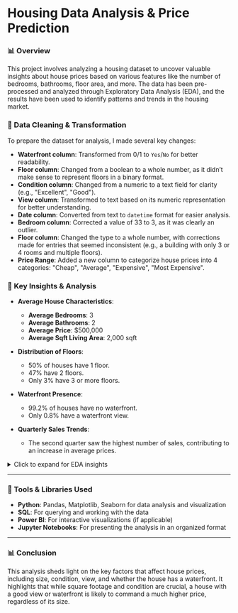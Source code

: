 # Housing Data Analysis & Price Prediction

### 📊 Overview

This project involves analyzing a housing dataset to uncover valuable insights about house prices based on various features like the number of bedrooms, bathrooms, floor area, and more. The data has been pre-processed and analyzed through Exploratory Data Analysis (EDA), and the results have been used to identify patterns and trends in the housing market.

### 🔧 Data Cleaning & Transformation

To prepare the dataset for analysis, I made several key changes:
- **Waterfront column**: Transformed from 0/1 to `Yes`/`No` for better readability.
- **Floor column**: Changed from a boolean to a whole number, as it didn’t make sense to represent floors in a binary format.
- **Condition column**: Changed from a numeric to a text field for clarity (e.g., "Excellent", "Good").
- **View column**: Transformed to text based on its numeric representation for better understanding.
- **Date column**: Converted from text to `datetime` format for easier analysis.
- **Bedroom column**: Corrected a value of 33 to 3, as it was clearly an outlier.
- **Floor column**: Changed the type to a whole number, with corrections made for entries that seemed inconsistent (e.g., a building with only 3 or 4 rooms and multiple floors).
- **Price Range**: Added a new column to categorize house prices into 4 categories: "Cheap", "Average", "Expensive", "Most Expensive".





### 🏡 Key Insights & Analysis 

- **Average House Characteristics**:
  - **Average Bedrooms**: 3
  - **Average Bathrooms**: 2
  - **Average Price**: $500,000
  - **Average Sqft Living Area**: 2,000 sqft

- **Distribution of Floors**:
  - 50% of houses have 1 floor.
  - 47% have 2 floors.
  - Only 3% have 3 or more floors.

- **Waterfront Presence**:
  - 99.2% of houses have no waterfront.
  - Only 0.8% have a waterfront view.

- **Quarterly Sales Trends**:
  - The second quarter saw the highest number of sales, contributing to an increase in average prices.

<details>
<summary>Click to expand for EDA insights</summary>


<div style="display: flex; justify-content:">
    <img src="images/Screenshot-2024-11-21-190315.png" alt="The average price of view" width="750"/>
    <img src="images/Screenshot-2024-11-21-190334.png" alt="Another visualization" width="750"/>
</div>

<div style="display: flex; justify-content:">
    <img src="images/Screenshot-2024-11-21-190135.png" alt="The average price of view" width="750"/>
    <img src="images/Screenshot-2024-11-21-190207.png" alt="Another visualization" width="750"/>
</div>


#### Price Range Breakdown:

- **Most Expensive Houses**:   
  - **Average Price**: $3.2 million
  - **Waterfront**: 32 houses with an average price of $3.4 million
  - **Average Sqft Living**: 5,520 sqft
  - **Floor Distribution**: 80% with 2 floors, 18% with 1 floor, 2% with 3 floors

- **Expensive Houses**:
  - **Average Price**: $1.4 million
  - **Waterfront**: 72 houses with an average price of $1.67 million
  - **Average Sqft Living**: 3,500 sqft
  - **Floor Distribution**: 62% with 2 floors, 27% with 1 floor, 9% with 3 floors

- **Average Houses**:
  - **Average Price**: $553k
  - **Waterfront**: 56 houses with an average price of $667k
  - **Average Sqft Living**: 2,100 sqft
  - **Floor Distribution**: 46% with 2 floors, 51% with 1 floor, 2% with 3 floors

- **Cheap Houses**:
  - **Average Price**: $240k
  - **Waterfront**: 2 houses with an average price of $670k
  - **Average Sqft Living**: 1,400 sqft
  - **Floor Distribution**: 26% with 2 floors, 72% with 1 floor, 0.6% with 3 floors


### 🏠 More In-Depth Observations

- **Impact of Condition & Square Footage**:
  - Houses with higher grades and larger square footage tend to be more expensive. Larger homes, especially those over 7,000 sqft, can exceed $3 million in price.
  - The cheapest houses tend to have lower square footage and no views, with 97% having no view.

- **Effect of Views on Price**:
  - Houses with **excellent views** command significantly higher prices (around $1.5 million), while those with no view are much cheaper (around $500k).

- **Waterfront Homes**:
  - Homes with waterfront views have a higher average price. A 2-floor waterfront home averages around $1.9 million with 3,500 sqft of living space.

- **Correlation Between Grade and Price**:
  - Homes with a **high grade** (10+) and **good condition** (excellent view) have the highest average prices, particularly when combined with a larger square footage.

### 💡 Key Takeaways

1. **Living Area Matters**: The larger the living area, the higher the price, especially for homes with more than 7,000 sqft of space.
2. **Waterfront and Views**: Waterfront properties, along with excellent views, significantly increase the price.
3. **Condition & Grade**: Homes in excellent condition with high grades command a premium price, even without views or waterfront.
4. **Cheap Houses**: The majority of cheaper houses have no view, small living areas, and lower grades.
</details>


---

### 🔧 Tools & Libraries Used

- **Python**: Pandas, Matplotlib, Seaborn for data analysis and visualization
- **SQL**: For querying and working with the data
- **Power BI**: For interactive visualizations (if applicable)
- **Jupyter Notebooks**: For presenting the analysis in an organized format

---

### 📊 Conclusion

This analysis sheds light on the key factors that affect house prices, including size, condition, view, and whether the house has a waterfront. It highlights that while square footage and condition are crucial, a house with a good view or waterfront is likely to command a much higher price, regardless of its size.
